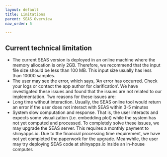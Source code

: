 ```yaml
---
layout: default
title: Limitations
parent: SEAS Overview
nav_order: 5

---
```


## Current technical limitation

* The current SEAS version is deployed in an online machine where the memory allocation is only 2GB. Therefore, we recommend that the input file size should be less than 100 MB. This input size usually has less than 10000 samples.
* The user may see the error, which says, ‘An error has occurred. Check your logs or contact the app author for clarification’. We have investigated these issues and found that the issues are not related to our implementation. Two reasons for these issues are:
* Long time without interaction. Usually, the SEAS online tool would return an error if the user does not interact with SEAS within 3-5 minutes
* System slow computation and response. That is, the user interacts and expects some visualization (i.e. embedding plot) while the system has not yet computed and processed.
To completely solve these issues, we may upgrade the SEAS server. This requires a monthly payment to shinyapps.io. Due to the financial processing time requirement, we have not yet completed the paperwork for the upgrade. Meanwhile, the user may try deploying SEAS code at shinyapps.io inside an in-house computer.
